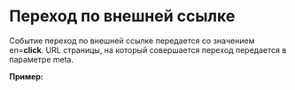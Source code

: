 # Переход по внешней ссылке

Событие переход по внешней ссылке передается со значением en=**click**. URL страницы, на который совершается переход передается в параметре meta.

**Пример:**
